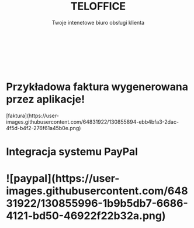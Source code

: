 <header class="masthead bg-primary text-white text-center" style="padding: 50px">
    <div class="container d-flex align-items-center flex-column">
        <!-- Masthead Avatar Image--><img class="masthead-avatar mb-5" src="{{ asset('images/piecz.png') }}" alt="">
        <!-- Masthead Heading-->
        <h1 class="masthead-heading mb-0" style="margin-top: -100px" >TELOFFICE</h1>
        <!-- Icon Divider-->
        <div class="divider-custom divider-light">
            <div class="divider-custom-line"></div>
            <div class="divider-custom-icon"><i class="fas fa-star"></i></div>
            <div class="divider-custom-line"></div>
        </div>
        <!-- Masthead Subheading-->
        <p class="pre-wrap masthead-subheading font-weight-light mb-0">Twoje intenetowe biuro obsługi klienta</p>
    </div>
</header>

<h1>Przykładowa faktura wygenerowana przez aplikacje!</h1>
[faktura](https://user-images.githubusercontent.com/64831922/130855894-ebb4bfa3-2dac-4f5d-b4f2-276f61a45b0e.png)
<h1>Integracja systemu PayPal<h1>
    ![paypal](https://user-images.githubusercontent.com/64831922/130855996-1b9b5db7-6686-4121-bd50-46922f22b32a.png)

